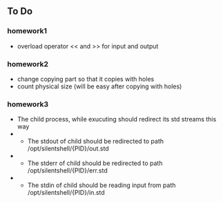 ## **To Do**

### homework1
   - overload operator << and  >> for input and output 
### homework2
   - change copying part so that it copies with holes
   - count physical size (will be easy after copying with holes)
### homework3
   - The child process, while exucuting should redirect its std streams this way
- - The stdout of child should be redirected to path /opt/silentshell/{PID}/out.std
- - The stderr of child should be redirected to path /opt/silentshell/{PID}/err.std
- - The stdin of child should be reading input from path  /opt/silentshell/{PID}/in.std

